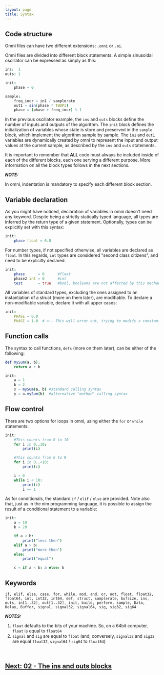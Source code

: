 ```yaml
---
layout: page
title: Syntax
---
```


## Code structure

Omni files can have two different extensions: `.omni` or `.oi`.

Omni files are divided into different block statements. A simple sinusoidal oscillator can be expressed as simply as this:

```nim
ins:  1
outs: 1

init:
    phase = 0

sample:
    freq_incr = in1 / samplerate
    out1 = sin(phase * TWOPI)
    phase = (phase + freq_incr) % 1
```

In the previous oscillator example, the `ins` and `outs` blocks define the number of inputs and outputs of the algorithm. The `init` block defines the initialization of variables whose state is store and preserved in the `sample` block, which implement the algorithm sample by sample. The `in1` and `out1` variables are dynamically created by omni to represent the input and output values at the current sample, as described by the `ins` and `outs` statements.

It is important to remember that **ALL** code must always be included inside of each of the different blocks, each one serving a different purpose.
More information on all the block types follows in the next sections.

**_NOTE:_**

In omni, indentation is mandatory to specify each different block section.

## Variable declaration

As you might have noticed, declaration of variables in omni doesn't need any keyword. Despite being a strictly statically typed language, all types are inferred by the return type of a given statement. Optionally, types can be explicitly set with this syntax:

```nim
init:
    phase float = 0.0
```

For number types, if not specified otherwise, all variables are declared as `float`. In this regards, `int` types are considered "second class citizens", and need to be explicitly declared.

```nim
init:
    phase      = 0      #float
    phase2 int = 0      #int
    test       = true   #bool, booleans are not affected by this mechanism
```

All variables of standard types, excluding the ones assigned to an instantiation of a struct (more on them later), are modifiable. To declare a non-modifiable variable, declare it with all upper cases:


```nim
init:
    PHASE = 0.0
    PHASE = 1.0  # <-- This will error out, trying to modify a constant variable
```

## Function calls

The syntax to call functions, `defs` (more on them later),  can be either of the following:

```nim
def mySum(a, b):
    return a + b

init:
    a = 1
    b = 2
    x = mySum(a, b) #standard calling syntax
    y = a.mySum(b)  #alternative "method" calling syntax
```

## Flow control

There are two options for loops in omni, using either the `for` or `while` statements:

```nim
init:
    #This counts from 0 to 10
    for i in 0..10:
        print(i)

    #This counts from 0 to 9
    for i in 0..<10:
        print(i)

    i = 0
    while i < 10:
        print(i)
        i += 1
```

As for conditionals, the standard `if` / `elif` / `else` are provided. Note also that, just as in the nim programming language, it is possible to assign the result of a conditional statement to a variable:

```nim
init:
    a = 10
    b = 20

    if a < b:
        print("less then")
    elif a > b:
        print("more then")
    else:
        print("equal")

    c = if a < b: a else: b
```

## Keywords

```if, elif, else, case, for, while, mod, and, or, not, float, float32, float64, int, int32, int64, def, struct, samplerate, bufsize, ins, outs, in[1..32], out[1..32], init, build, perform, sample, Data, Delay, Buffer, signal, signal32, signal64, sig, sig32, sig64```

**_NOTES:_** 

1. `float` defaults to the bits of your machine. So, on a 64bit computer, `float` is equal to `float64`
2. `signal` and `sig` are equal to `float` (and, conversely, `signal32` and `sig32` are equal `float32`, `signal64` / `sig64` to `float64`)

<br>

## [Next: 02 - The ins and outs blocks](02_ins_outs.md)